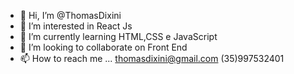 - 👋 Hi, I’m @ThomasDixini
- 👀 I’m interested in  React Js
- 🌱 I’m currently learning  HTML,CSS e JavaScript
 - 💞️ I’m looking to collaborate on  Front End
- 📫 How to reach me ...
thomasdixini@gmail.com
(35)997532401
<!---
ThomasDixini/ThomasDixini is a ✨ special ✨ repository because its `README.md` (this file) appears on your GitHub profile.
You can click the Preview link to take a look at your changes.
--->
